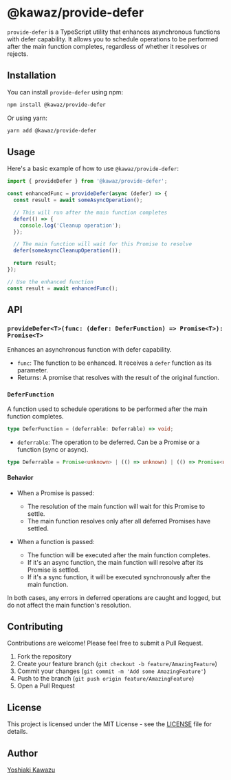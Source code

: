 # @kawaz/provide-defer

`provide-defer` is a TypeScript utility that enhances asynchronous functions with defer capability. It allows you to schedule operations to be performed after the main function completes, regardless of whether it resolves or rejects.

## Installation

You can install `provide-defer` using npm:

```bash
npm install @kawaz/provide-defer
```

Or using yarn:

```bash
yarn add @kawaz/provide-defer
```

## Usage

Here's a basic example of how to use `@kawaz/provide-defer`:

```typescript
import { provideDefer } from '@kawaz/provide-defer';

const enhancedFunc = provideDefer(async (defer) => {
  const result = await someAsyncOperation();

  // This will run after the main function completes
  defer(() => {
    console.log('Cleanup operation');
  });

  // The main function will wait for this Promise to resolve
  defer(someAsyncCleanupOperation());

  return result;
});

// Use the enhanced function
const result = await enhancedFunc();
```

## API

### `provideDefer<T>(func: (defer: DeferFunction) => Promise<T>): Promise<T>`

Enhances an asynchronous function with defer capability.

- `func`: The function to be enhanced. It receives a `defer` function as its parameter.
- Returns: A promise that resolves with the result of the original function.

### `DeferFunction`

A function used to schedule operations to be performed after the main function completes.

```typescript
type DeferFunction = (deferrable: Deferrable) => void;
```

- `deferrable`: The operation to be deferred. Can be a Promise or a function (sync or async).

```typescript
type Deferrable = Promise<unknown> | (() => unknown) | (() => Promise<unknown>)
```

#### Behavior

- When a Promise is passed:
  - The resolution of the main function will wait for this Promise to settle.
  - The main function resolves only after all deferred Promises have settled.

- When a function is passed:
  - The function will be executed after the main function completes.
  - If it's an async function, the main function will resolve after its Promise is settled.
  - If it's a sync function, it will be executed synchronously after the main function.

In both cases, any errors in deferred operations are caught and logged, but do not affect the main function's resolution.

## Contributing

Contributions are welcome! Please feel free to submit a Pull Request.

1. Fork the repository
2. Create your feature branch (`git checkout -b feature/AmazingFeature`)
3. Commit your changes (`git commit -m 'Add some AmazingFeature'`)
4. Push to the branch (`git push origin feature/AmazingFeature`)
5. Open a Pull Request

## License

This project is licensed under the MIT License - see the [LICENSE](LICENSE) file for details.

## Author

[Yoshiaki Kawazu](https://github.com/kawaz)
